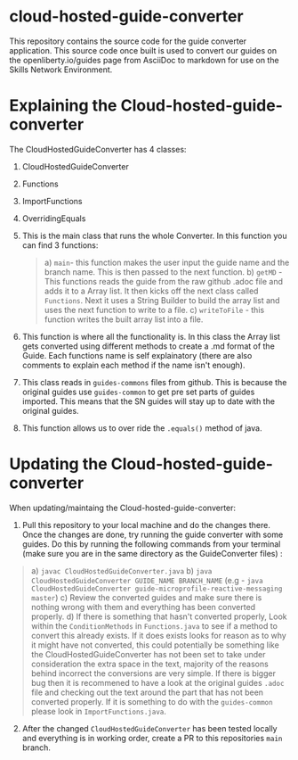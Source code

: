 # cloud-hosted-guide-converter
This repository contains the source code for the guide converter application. This source code once built is used to convert our guides on the openliberty.io/guides page from AsciiDoc to markdown for use on the Skills Network Environment.


# Explaining the Cloud-hosted-guide-converter
The CloudHostedGuideConverter has 4 classes:
  1. CloudHostedGuideConverter
  2. Functions
  3. ImportFunctions
  4. OverridingEquals
  
1. This is the main class that runs the whole Converter. In this function you can find 3 functions:
   >a) `main`- this function makes the user input the guide name and the branch name. This is then passed to the next function.
   >b) `getMD` - This functions reads the guide from the raw github .adoc file and adds it to a Array list. It then kicks off the next class called `Functions`.        Next it uses a String Builder to build the array list and uses the next function to write to a file.
   >c) `writeToFile` - this function writes the built array list into a file.
  
 2. This function is where all the functionality is. In this class the Array list gets converted using different methods to create a .md format of the Guide. Each functions name is self explainatory (there are also comments to explain each method if the name isn't enough).
 3. This class reads in `guides-commons` files from github. This is because the original guides use `guides-common` to get pre set parts of guides imported. This means that the SN guides will stay up to date with the original guides.
 4. This function allows us to over ride the `.equals()` method of java.
 
 

# Updating the Cloud-hosted-guide-converter
When updating/maintaing the Cloud-hosted-guide-converter:
1. Pull this repository to your local machine and do the changes there. Once the changes are done, try running the guide converter with some guides. Do this by running the following commands from your terminal (make sure you are in the same directory as the GuideConverter files) :
  >a) `javac CloudHostedGuideConverter.java`
  >b) `java CloudHostedGuideConverter GUIDE_NAME BRANCH_NAME` (e.g - `java CloudHostedGuideConverter guide-microprofile-reactive-messaging master`) 
  >c) Review the converted guides and make sure there is nothing wrong with them and everything has been converted properly.
  >d) If there is something that hasn't converted properly, Look within the `ConditionMethods` in `Functions.java` to see if a method to convert this already      exists. If it does exists looks for reason as to why it might have not converted, this could potentially be something like the CloudHostedGuideConverter has not been set to take under consideration the extra space in the text, majority of the reasons behind incorrect the conversions are very simple. If there is bigger        bug then it is recommened to have a look at the original guides `.adoc` file and checking out the text around the part      that has not been converted properly. If it is something to do with the `guides-common` please look in `ImportFunctions.java`.
  2. After the changed `CloudHostedGuideConverter` has been tested locally and everything is in working order, create a PR to this repositories `main` branch.
